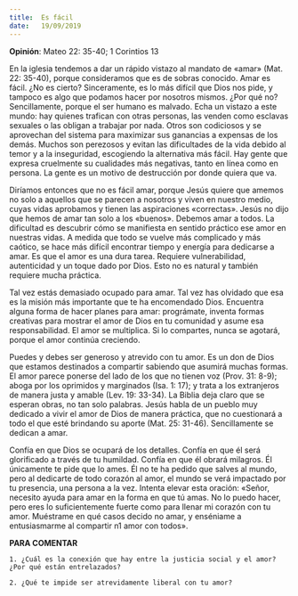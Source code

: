 ```yaml
---
title:  Es fácil
date:   19/09/2019
---
```


**Opinión**: Mateo 22: 35-40; 1 Corintios 13 

En la iglesia tendemos a dar un rápido vistazo al mandato de «amar» (Mat. 22: 35-40), porque consideramos que es de sobras conocido. Amar es fácil. ¿No es cierto? Sinceramente, es lo más difícil que Dios nos pide, y tampoco es algo que podamos hacer por nosotros mismos. ¿Por qué no? Sencillamente, porque el ser humano es malvado. Echa un vistazo a este mundo: hay quienes trafican con otras personas, las venden como esclavas sexuales o las obligan a trabajar por nada. Otros son codiciosos y se aprovechan del sistema para maximizar sus ganancias a expensas de los demás. Muchos son perezosos y evitan las dificultades de la vida debido al temor y a la inseguridad, escogiendo la alternativa más fácil. Hay gente que expresa cruelmente su cualidades más negativas, tanto en línea como en persona. La gente es un motivo de destrucción por donde quiera que va. 

Diríamos entonces que no es fácil amar, porque Jesús quiere que amemos no solo a aquellos que se parecen a nosotros y viven en nuestro medio, cuyas vidas aprobamos y tienen las aspiraciones «correctas». Jesús no dijo que hemos de amar tan solo a los «buenos». Debemos amar a todos. La dificultad es descubrir cómo se manifiesta en sentido práctico ese amor en nuestras vidas. A medida que todo se vuelve más complicado y más caótico, se hace más difícil encontrar tiempo y energía para dedicarse a amar. Es que el amor es una dura tarea. Requiere vulnerabilidad, autenticidad y un toque dado por Dios. Esto no es natural y también requiere mucha práctica. 

Tal vez estás demasiado ocupado para amar. Tal vez has olvidado que esa es la misión más importante que te ha encomendado Dios. Encuentra alguna forma de hacer planes para amar: prográmate, inventa formas creativas para mostrar el amor de Dios en tu comunidad y asume esa responsabilidad. El amor se multiplica. Si lo compartes, nunca se agotará, porque el amor continúa creciendo. 

Puedes y debes ser generoso y atrevido con tu amor. Es un don de Dios que estamos destinados a compartir sabiendo que asumirá muchas formas. El amor parece ponerse del lado de los que no tienen voz (Prov. 31: 8-9); aboga por los oprimidos y marginados (Isa. 1: 17); y trata a los extranjeros de manera justa y amable (Lev. 19: 33-34). La Biblia deja claro que se esperan obras, no tan solo palabras. Jesús habla de un pueblo muy dedicado a vivir el amor de Dios de manera práctica, que no cuestionará a todo el que esté brindando su aporte (Mat. 25: 31-46). Sencillamente se dedican a amar. 

Confía en que Dios se ocupará de los detalles. Confía en que él será glorificado a través de tu humildad. Confía en que él obrará milagros. Él únicamente te pide que lo ames. Él no te ha pedido que salves al mundo, pero al dedicarte de todo corazón al amor, el mundo se verá impactado por tu presencia, una persona a la vez. Intenta elevar esta oración: «Señor, necesito ayuda para amar en la forma en que tú amas. No lo puedo hacer, pero eres lo suficientemente fuerte como para llenar mi corazón con tu amor. Muéstrame en qué casos decido no amar, y enséniame a entusiasmarme al compartir n1 amor con todos». 

**PARA COMENTAR** 

`1. ¿Cuál es la conexión que hay entre la justicia social y el amor? ¿Por qué están entrelazados?`

`2. ¿Qué te impide ser atrevidamente liberal con tu amor?`